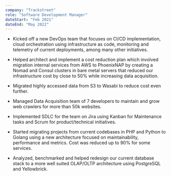 ```yaml
---
company: "Trackstreet"
role: "Software Development Manager"
dateStart: "Feb 2021"
dateEnd: "May 2022"
---
```


- Kicked off a new DevOps team that focuses on CI/CD implementation, cloud
  orchestration using infrastructure as code, monitoring and telemetry of
  current deployments, among many other initiatives.

- Helped architect and implement a cost reduction plan which involved migration
  internal services from AWS to PhoenixNAP by creating a Nomad and Consul
  clusters in bare metal servers that reduced our infrastructure cost by close
  to 50% while increasing data acquisition.

- Migrated highly accessed data from S3 to Wasabi to reduce cost even further.

- Managed Data Acquisition team of 7 developers to maintain and grow web
  crawlers for more than 50k websites.

- Implemented SDLC for the team on Jira using Kanban for Maintenance tasks and
  Scrum for product/technical initiatives.

- Started migrating projects from current codebases in PHP and Python to Golang
  using a new architecture focused on maintainability, performance and metrics.
  Cost was reduced up to 90% for some services.

- Analyzed, benchmarked and helped redesign our current database stack to a more
  well suited OLAP/OLTP architecture using PostgreSQL and Yellowbrick.
